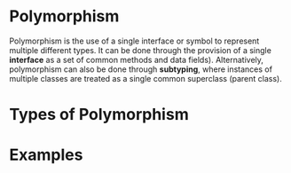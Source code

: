 # Polymorphism
Polymorphism is the use of a single interface or symbol to represent multiple different types.
It can be done through the provision of a single **interface** as a set of common methods and data fields).
Alternatively, polymorphism can also be done through **subtyping**, where instances of multiple
classes are treated as a single common superclass (parent class).

# Types of Polymorphism

# Examples

